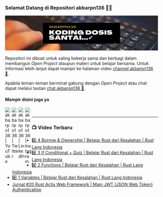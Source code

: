 ### Selamat Datang di Repositori akbarpn136 🙏🏻

![akbarpn136](4kb4rpn136.png)

Repositori ini dibuat untuk saling bekerja sama dan berbagi dalam membangun _Open Project_ ataupun materi untuk belajar 
bersama. Untuk informasi lebih lanjut dapat mampir ke halaman video 
[channel akbarpn136 🎥](https://youtube.com/user/akbarpn136).

Apabila teman-teman berminat gabung dengan _Open Project_ atau chat dapat melalui tautan 
[chat akbarpn136 💬](https://discord.gg/7dTG9sg).

#### Mampir disini juga ya
[<img align="left" alt="akbarpn136 | YouTube" width="22px" src="https://cdn.jsdelivr.net/npm/simple-icons@v3/icons/youtube.svg" />][youtube]
[<img align="left" alt="akbarpn136 | Twitter" width="22px" src="https://cdn.jsdelivr.net/npm/simple-icons@v3/icons/twitter.svg" />][twitter]
[<img align="left" alt="akbarpn136 | LinkedIn" width="22px" src="https://cdn.jsdelivr.net/npm/simple-icons@v3/icons/linkedin.svg" />][linkedin]
[<img align="left" alt="akbarpn136 | Instagram" width="22px" src="https://cdn.jsdelivr.net/npm/simple-icons@v3/icons/instagram.svg" />][instagram]

[twitter]: https://twitter.com/akbarpn136
[youtube]: https://www.youtube.com/user/akbarpn136
[instagram]: https://instagram.com/akbarpn136
[linkedin]: https://www.linkedin.com/in/arizal-akbar-zikri-63461458/

<br />

---

### 📺 Video Terbaru
<!-- YOUTUBE:START -->
- [#️⃣ 4 Borrow & Ownership | Belajar Rust dari Kesalahan | Rust Lang Indonesia](https://www.youtube.com/watch?v=GmPq4JwjN9Q)
- [#️⃣ 3 If Conditional + Quiz | Belajar Rust dari Kesalahan | Rust Lang Indonesia](https://www.youtube.com/watch?v=6sj2oRqYqaA)
- [#️⃣ 2 Functions | Belajar Rust dari Kesalahan | Rust Lang Indonesia](https://www.youtube.com/watch?v=2Cc3lzm02C0)
- [#️⃣ 1 Variables | Belajar Rust dari Kesalahan | Rust Lang Indonesia](https://www.youtube.com/watch?v=wLqpouGJ53o)
- [Jurnal #20 Rust Actix Web Framework | Main JWT (JSON Web Token) Authentication](https://www.youtube.com/watch?v=qmh3ks-LI88)
<!-- YOUTUBE:END -->

